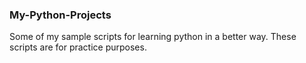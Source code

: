 ### My-Python-Projects

Some of my sample scripts for learning python in a better way. These scripts are for practice purposes.  
